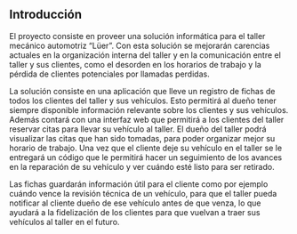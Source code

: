 Introducción
------------

El proyecto consiste en proveer una solución informática para el taller mecánico automotriz “Lüer”. Con esta solución se mejorarán carencias actuales en la organización interna del taller y en la comunicación entre el taller y sus clientes, como el desorden en los horarios de trabajo y la pérdida de clientes potenciales por llamadas perdidas.

La solución consiste en una aplicación que lleve un registro de fichas de todos los clientes del taller y sus vehículos. Esto permitirá al dueño tener siempre disponible información relevante sobre los clientes y sus vehículos. Además contará con una interfaz web que permitirá a los clientes del taller reservar citas para llevar su vehículo al taller. El dueño del taller podrá visualizar las citas que han sido tomadas, para poder organizar mejor su horario de trabajo. Una vez que el cliente deje su vehículo en el taller se le entregará un código que le permitirá hacer un seguimiento de los avances en la reparación de su vehículo y ver cuándo esté listo para ser retirado.

Las fichas guardarán información útil para el cliente como por ejemplo cuándo vence la revisión técnica de un vehículo, para  que el taller pueda notificar al cliente dueño de ese vehículo antes de que venza, lo que ayudará a la fidelización de los clientes para que vuelvan a traer sus vehículos al taller en el futuro.
